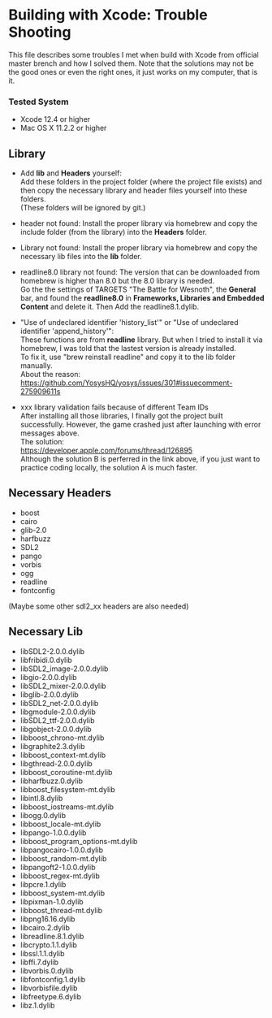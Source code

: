 # Building with Xcode: Trouble Shooting
This file describes some troubles I met when build with Xcode from official master brench and how I solved them. Note that the solutions may not be the good ones or even the right ones, it just works on my computer, that is it.

### Tested System
 * Xcode 12.4 or higher
 * Mac OS X 11.2.2 or higher
 

## Library
* Add **lib** and **Headers** yourself:  
Add these folders in the project folder (where the project file exists) and then copy the necessary library and header files yourself into these folders.  
(These folders will be ignored by git.)

* header not found:
Install the proper library via homebrew and copy the include folder (from the library) into the **Headers** folder.

* Library not found:
Install the proper library via homebrew and copy the necessary lib files into the **lib** folder.

* readline8.0 library not found:
The version that can be downloaded from homebrew is higher than 8.0 but the 8.0 library is needed.  
Go the the settings of TARGETS "The Battle for Wesnoth", the **General** bar, and found the **readline8.0** in **Frameworks, Libraries and Embedded Content** and delete it. Then Add the readline8.1.dylib.

* "Use of undeclared identifier 'history_list'" or "Use of undeclared identifier 'append_history'":  
These functions are from **readline** library. But when I tried to install it via homebrew, I was told that the lastest version is already installed.  
To fix it, use "brew reinstall readline" and copy it to the lib folder manually.  
About the reason:  
https://github.com/YosysHQ/yosys/issues/301#issuecomment-275909611s

* xxx library validation fails because of different Team IDs  
After installing all those libraries, I finally got the project built successfully. However, the game crashed just after launching with error messages above.  
The solution:  
https://developer.apple.com/forums/thread/126895  
Although the solution B is perferred in the link above, if you just want to practice coding locally, the solution A is much faster.

## Necessary Headers
* boost  
* cairo  
* glib-2.0  
* harfbuzz  
* SDL2  
* pango  
* vorbis  
* ogg  
* readline  
* fontconfig  

(Maybe some other sdl2_xx headers are also needed)  

## Necessary Lib
* libSDL2-2.0.0.dylib  
* libfribidi.0.dylib  
* libSDL2_image-2.0.0.dylib  
* libgio-2.0.0.dylib  
* libSDL2_mixer-2.0.0.dylib  
* libglib-2.0.0.dylib  
* libSDL2_net-2.0.0.dylib  
* libgmodule-2.0.0.dylib  
* libSDL2_ttf-2.0.0.dylib  
* libgobject-2.0.0.dylib  
* libboost_chrono-mt.dylib  
* libgraphite2.3.dylib
* libboost_context-mt.dylib 
* libgthread-2.0.0.dylib
* libboost_coroutine-mt.dylib  
* libharfbuzz.0.dylib
* libboost_filesystem-mt.dylib  
* libintl.8.dylib
* libboost_iostreams-mt.dylib  
* libogg.0.dylib
* libboost_locale-mt.dylib 
* libpango-1.0.0.dylib
* libboost_program_options-mt.dylib  
* libpangocairo-1.0.0.dylib  
* libboost_random-mt.dylib  
* libpangoft2-1.0.0.dylib  
* libboost_regex-mt.dylib  
* libpcre.1.dylib  
* libboost_system-mt.dylib  
* libpixman-1.0.dylib  
* libboost_thread-mt.dylib  
* libpng16.16.dylib
* libcairo.2.dylib  
* libreadline.8.1.dylib  
* libcrypto.1.1.dylib  
* libssl.1.1.dylib
* libffi.7.dylib
* libvorbis.0.dylib
* libfontconfig.1.dylib  
* libvorbisfile.dylib
* libfreetype.6.dylib
* libz.1.dylib